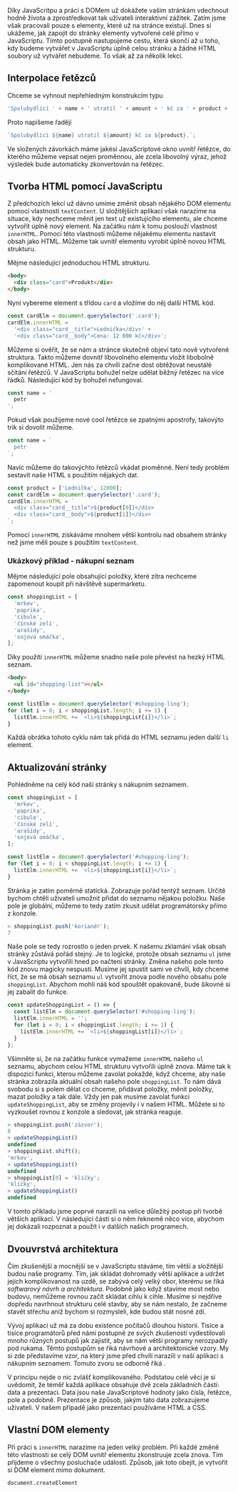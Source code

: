 Díky JavaScritpu a práci s DOMem už dokážete vašim stránkám vdechnout hodně života a zprostředkovat tak uživateli interaktivní zážitek. Zatím jsme však pracovali pouze s elementy, které už na stránce existují. Dnes si ukážeme, jak zapojit do stránky elementy vytvořené celé přímo v JavaScriptu. Tímto postupně nastupujeme cestu, která skončí až u toho, kdy budeme vytvářet v JavaScriptu úplně celou stránku a žádné HTML soubory už vytvářet nebudeme. To však až za několik lekcí.

## Interpolace řetězců

Chceme se vyhnout nepřehledným konstrukcím typu

```js
'Spolubydlící ' + name + ' utratil ' + amount + ' kč za ' + product + '.';
```

Proto napíšeme řaději

```js
`Spolubydlící ${name} utratil ${amount} kč za ${product}.`;
```

Ve složených závorkách máme jakési JavaScriptové okno uvnitř řetězce, do kterého můžeme vepsat nejen proměnnou, ale zcela libovolný výraz, jehož výsledek bude automaticky zkonvertován na řetězec.

## Tvorba HTML pomocí JavaScriptu

Z předchozích lekcí už dávno umíme změnit obsah nějakého DOM elementu pomocí vlastnosti `textContent`. U složitějších aplikací však narazíme na situace, kdy nechceme měnit jen text už existujícího elementu, ale chceme vytvořit úplně nový element. Na začátku nám k tomu poslouží vlastnost `innerHTML`. Pomocí této vlastnosti můžeme nějakému elementu nastavit obsah jako HTML. Můžeme tak uvnitř elementu vyrobit úplně novou HTML strukturu.

Mějme následující jednoduchou HTML strukturu.

```html
<body>
  <div class="card">Produkt</div>
</body>
```

Nyní vybereme element s třídou `card` a vložíme do něj další HTML kód.

```js
const cardElm = document.querySelector('.card');
cardElm.innerHTML =
  '<div class="card__title">Lednička</div>' +
  '<div class="card__body">Cena: 12 000 kč</div>';
```

Můžeme si ověřit, že se nám a stránce skutečně objeví tato nově vytvořené struktura. Takto můžeme dovnitř libovolného elementu vložit libobolně komplikované HTML. Jen nás za chvíli začne dost obtěžovat neustálé sčítání řetězců. V JavaScriptu bohužel nelze udělat běžný řetězec na více řádků. Následující kód by bohužel nefungoval.

```js
const name = '
  petr
';
```

Pokud však použijeme nové cool řetězce se zpatnými apostrofy, takovýto trik si dovolit můžeme.

```js
const name = `
  petr
`;
```

Navíc můžeme do takovýchto řetězců vkádat proměnné. Není tedy problém sestavit naše HTML s použitím nějakých dat.

```js
const product = ['Lednička', 12000];
const cardElm = document.querySelector('.card');
cardElm.innerHTML = `
  <div class="card__title">${product[0]}</div>
  <div class="card__body">${product[1]}</div>
`;
```

Pomocí `innerHTML` získáváme mnohem větší kontrolu nad obsahem stránky než jsme měli pouze s použitím `textContent`.

### Ukázkový příklad - nákupní seznam

Mějme následující pole obsahující položky, které zítra nechceme zapomenout koupit při návštěvě supermarketu.

```js
const shoppingList = [
  'mrkev',
  'paprika',
  'cibule',
  'čínské zelí',
  'arašídy',
  'sojová omáčka',
];
```

Díky použití `innerHTML` můžeme snadno naše pole převést na hezký HTML seznam.

```html
<body>
  <ul id="shopping-list"></ul>
</body>
```

```js
const listElm = document.querySelector('#shopping-ling');
for (let i = 0; i < shoppingList.length; i += 1) {
  listElm.innerHTML += `<li>${shoppingList[i]}</li>`;
}
```

Každá obrátka tohoto cyklu nám tak přidá do HTML seznamu jeden další `li` element.

## Aktualizování stránky

Pohlédněme na celý kód naší stránky s nákupním seznamem.

```js
const shoppingList = [
  'mrkev',
  'paprika',
  'cibule',
  'čínské zelí',
  'arašídy',
  'sojová omáčka',
];

const listElm = document.querySelector('#shopping-ling');
for (let i = 0; i < shoppingList.length; i += 1) {
  listElm.innerHTML += `<li>${shoppingList[i]}</li>`;
}
```

Stránka je zatím poměrně statícká. Zobrazuje pořád tentýž seznam. Určitě bychom chtěli uživateli umožnit přidat do seznamu nějakou položku. Naše pole je globální, můžeme to tedy zatím zkusit udělat programátorsky přímo z konzole.

```js
> shoppingList.push('koriandr');
7
```

Naše pole se tedy rozrostlo o jeden prvek. K našemu zklamání však obsah stránky zůstává pořád stejný. Je to logické, protože obsah seznamu `ul` jsme v JavaScriptu vytvořili hned po načtení stránky. Změna našeho pole tento kód znovu magicky nespustí. Musíme jej spustit sami ve chvíli, kdy chceme říct, že se má obsah seznamu `ul` vytvořit znova podle nového obsahu pole `shoppingList`. Abychom mohli náš kód spouštět opakovaně, bude šikovné si jej zabalit do funkce.

```js
const updateShoppingList = () => {
  const listElm = document.querySelector('#shopping-ling');
  listElm.innerHTML = '';
  for (let i = 0; i < shoppingList.length; i += 1) {
    listElm.innerHTML += `<li>${shoppingList[i]}</li>`;
  }
};
```

Všimněte si, že na začátku funkce vymažeme `innerHTML` našeho `ul` seznamu, abychom celou HTML strukturu vytvořili úplně znova. Máme tak k dispozici funkci, kterou můžeme zavolat pokaždé, když chceme, aby naše stránka zobrazila aktuální obsah našeho pole `shoppingList`. To nám dává svobodu si s polem dělat co chceme, přidávat položky, měnit položky, mazat položky a tak dále. Vždy jen pak musíme zavolat funkci `updateShoppingList`, aby se změny projevily i v našem HTML. Můžete si to vyzkoušet rovnou z konzole a sledovat, jak stránka reaguje.

```js
> shoppingList.push('zázvor');
8
> updateShoppingList()
undefined
> shoppingList.shift();
'mrkev',
> updateShoppingList()
undefined
> shoppingList[0] = 'klíčky';
'klíčky',
> updateShoppingList()
undefined
```

V tomto příkladu jsme poprvé narazili na velice důležitý postup při tvorbě větších aplikací. V následující části si o něm řeknemě něco více, abychom jej dokázali rozpoznat a použít i v dalších našich programech.

## Dvouvrstvá architektura

Čím zkušenější a mocnější se v JavaScriptu stáváme, tím větší a složitější budou naše programy. Tím, jak skládat dohromady větší aplikace a udržet jejich komplikovanost na uzdě, se zabývá celý velký obor, kterému se říká <i>softwarový návrh a architektura</i>. Podobně jako když stavíme most nebo budovu, nemůžeme rovnou začít skládat cihlu k cihle. Musíme si nejdříve dopředu navrhnout strukturu celé stavby, aby se nám nestalo, že začneme stavět střechu aniž bychom si rozmysleli, kde budou stát nosné zdi.

Vývoj aplikací už má za dobu existence počítačů dlouhou historii. Tisíce a tisíce programátorů před námi postupně ze svých zkušeností vydestilovali mnoho různých postupů jak zajistit, aby se nám větší programy nerozpadly pod rukama. Těmto postupům se řiká návrhové a architektonické vzory. My si zde představíme vzor, na který jsme před chvíli narazili v naší aplikaci s nákupním seznamem. Tomuto zvoru se odborně říká <term cs="dvouvrstvá architektura" en="two tier architecture">.

V principu nejde o nic zvlášť komplikovaného. Podstatou celé věci je si uvědomit, že téměř každá aplikace obsahuje dvě zcela základních části: data a prezentaci. Data jsou naše JavaScriptové hodnoty jako čísla, řetězce, pole a podobně. Prezentace je způsob, jakým tato data zobrazujeme uživateli. V našem případě jako prezentaci používáme HTML a CSS.

## Vlastní DOM elementy

Při práci s `innerHTML` narazíme na jeden velký problém. Při každé změně této vlastnosti se celý DOM uvnitř elementu zkonstruuje zcela znova. Tím přijdeme o všechny posluchače událostí. Způsob, jak toto obejít, je vytvořit si DOM element mimo dokument.

`document.createElement`

```

```
